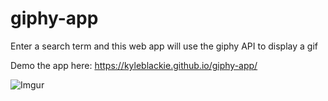 # giphy-app
Enter a search term and this web app will use the giphy API to display a gif

Demo the app here: https://kyleblackie.github.io/giphy-app/

![Imgur](https://imgur.com/49cb2Gd)
